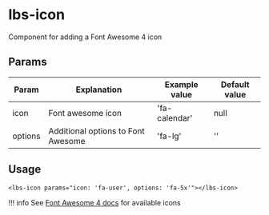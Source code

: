 # lbs-icon
Component for adding a Font Awesome 4 icon

## Params
Param           | Explanation                        | Example value  | Default value
--------------- | -------------------------------    |--------------- | -------------
icon            | Font awesome icon                  | 'fa-calendar'  | null
options         | Additional options to Font Awesome | 'fa-lg'        | ''

## Usage
```
<lbs-icon params="icon: 'fa-user', options: 'fa-5x'"></lbs-icon>
```

!!! info
    See [Font Awesome 4 docs](https://fontawesome.com/v4.7.0/) for available icons